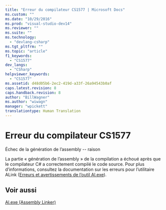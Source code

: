 ```yaml
---
title: "Erreur du compilateur CS1577 | Microsoft Docs"
ms.custom: ""
ms.date: "10/29/2016"
ms.prod: "visual-studio-dev14"
ms.reviewer: ""
ms.suite: ""
ms.technology: 
  - "devlang-csharp"
ms.tgt_pltfrm: ""
ms.topic: "article"
f1_keywords: 
  - "CS1577"
dev_langs: 
  - "CSharp"
helpviewer_keywords: 
  - "CS1577"
ms.assetid: d48d05b6-2ec2-419d-a33f-26a94543b0af
caps.latest.revision: 8
caps.handback.revision: 8
author: "BillWagner"
ms.author: "wiwagn"
manager: "wpickett"
translationtype: Human Translation
---
```

# Erreur du compilateur CS1577
Échec de la génération de l’assembly \-\- raison  
  
 La partie « génération de l’assembly » de la compilation a échoué après que le compilateur C\# a correctement compilé le code source. Pour plus d’informations, consultez la documentation sur les erreurs pour l’utilitaire ALink \([Erreurs et avertissements de l’outil Al.exe](http://msdn.microsoft.com/fr-fr/7f125d49-0a03-47a6-9ba9-d61a679a7d4b)\).  
  
## Voir aussi  
 [Al.exe \(Assembly Linker\)](../Topic/Al.exe%20\(Assembly%20Linker\).md)